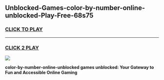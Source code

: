 
## Unblocked-Games-color-by-number-online-unblocked-Play-Free-68s75
<h3>
<a href="https://premium76.site?title=color-by-number-online-unblocked&ref=10A">CLICK TO PLAY</a></h3>
<hr>

<h3>
<a href="https://premium76.site?title=color-by-number-online-unblocked&ref=10A">CLICK 2 PLAY</a>
  
</h3>

<a href="https://premium76.site?title=color-by-number-online-unblocked&ref=10A"><img src="https://clearcache.store/games.png"></a>


**color-by-number-online-unblocked games unblocked: Your Gateway to Fun and Accessible Online Gaming**
